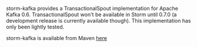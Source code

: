 storm-kafka provides a TransactionalSpout implementation for Apache Kafka 0.6. TransactionalSpout won't be available in Storm until 0.7.0 (a development release is currently available though). This implementation has only been lightly tested.

storm-kafka is available from Maven [here](http://clojars.org/storm/storm-kafka)

